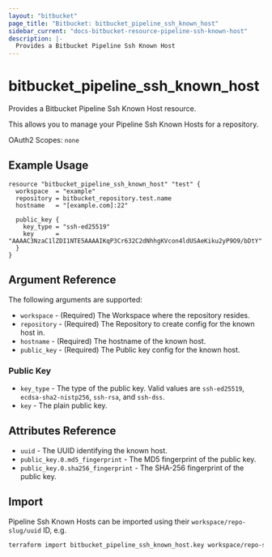 ```yaml
---
layout: "bitbucket"
page_title: "Bitbucket: bitbucket_pipeline_ssh_known_host"
sidebar_current: "docs-bitbucket-resource-pipeline-ssh-known-host"
description: |-
  Provides a Bitbucket Pipeline Ssh Known Host
---
```


# bitbucket\_pipeline\_ssh\_known_host

Provides a Bitbucket Pipeline Ssh Known Host resource.

This allows you to manage your Pipeline Ssh Known Hosts for a repository.

OAuth2 Scopes: `none`

## Example Usage

```hcl
resource "bitbucket_pipeline_ssh_known_host" "test" {
  workspace  = "example"
  repository = bitbucket_repository.test.name
  hostname   = "[example.com]:22"

  public_key {
    key_type = "ssh-ed25519" 
    key      = "AAAAC3NzaC1lZDI1NTE5AAAAIKqP3Cr632C2dNhhgKVcon4ldUSAeKiku2yP9O9/bDtY"
  }
}
```

## Argument Reference

The following arguments are supported:

* `workspace` - (Required) The Workspace where the repository resides.
* `repository` - (Required) The Repository to create config for the known host in.
* `hostname` - (Required) The hostname of the known host.
* `public_key` - (Required) The Public key config for the known host.

### Public Key

* `key_type` - The type of the public key. Valid values are `ssh-ed25519`, `ecdsa-sha2-nistp256`, `ssh-rsa`, and `ssh-dss`.
* `key` - The plain public key.

## Attributes Reference

* `uuid` - The UUID identifying the known host.
* `public_key.0.md5_fingerprint` - The MD5 fingerprint of the public key.
* `public_key.0.sha256_fingerprint` - The SHA-256 fingerprint of the public key.

## Import

Pipeline Ssh Known Hosts can be imported using their `workspace/repo-slug/uuid` ID, e.g.

```sh
terraform import bitbucket_pipeline_ssh_known_host.key workspace/repo-slug/uuid
```
